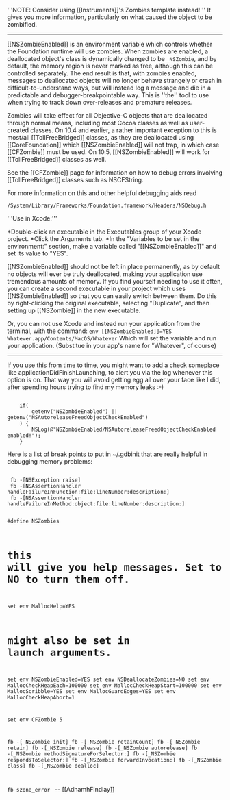 '''NOTE: Consider using [[Instruments]]'s Zombies template instead!''' It gives you more information, particularly on what caused the object to be zombified.

----


[[NSZombieEnabled]] is an environment variable which controls whether the Foundation runtime will use zombies. When zombies are enabled, a deallocated object's class is dynamically changed to be <code>_NSZombie</code>, and by default, the memory region is never marked as free, although this can be controlled separately. 
The end result is that, with zombies enabled, messages to deallocated objects will no longer behave strangely or crash in difficult-to-understand ways, but will instead log a message and die in a predictable and debugger-breakpointable way. This is ''the'' tool to use when trying to track down over-releases and premature releases.

Zombies will take effect for all Objective-C objects that are deallocated through normal means, including most Cocoa classes as well as user-created classes. On 10.4 and earlier, a rather important exception to this is most/all [[TollFreeBridged]] classes, as they are deallocated using [[CoreFoundation]] which [[NSZombieEnabled]] will not trap, in which case [[CFZombie]] must be used. On 10.5, [[NSZombieEnabled]] will work for [[TollFreeBridged]] classes as well.

See the [[CFZombie]] page for information on how to debug errors involving [[TollFreeBridged]] classes such as NSCFString. 

For more information on this and other helpful debugging aids read 

<code>/System/Library/Frameworks/Foundation.framework/Headers/NSDebug.h</code>

'''Use in Xcode:'''

*Double-click an executable in the Executables group of your Xcode project.
*Click the Arguments tab.
*In the "Variables to be set in the environment:" section, make a variable called "[[NSZombieEnabled]]" and set its value to "YES".


[[NSZombieEnabled]] should not be left in place permanently, as by default no objects will ever be truly deallocated, making your application use tremendous amounts of memory. If you find yourself needing to use it often, you can create a second executable in your project which uses [[NSZombieEnabled]] so that you can easily switch between them. Do this by right-clicking the original executable, selecting "Duplicate", and then setting up [[NSZombie]] in the new executable.

Or, you can not use Xcode and instead run your application from the terminal, with the command:
<code>env [[NSZombieEnabled]]=YES Whatever.app/Contents/MacOS/Whatever</code>
Which will set the variable and run your application.  (Substitue in your app's name for "Whatever", of course)

----
	
If you use this from time to time, you might want to add a check someplace like applicationDidFinishLaunching, to alert you via the log whenever this option is on. That way you will avoid getting egg all over your face like I did, after spending hours trying to find my memory leaks :-)

<code>
	if(
		getenv("NSZombieEnabled") || getenv("NSAutoreleaseFreedObjectCheckEnabled")
	) {
		NSLog(@"NSZombieEnabled/NSAutoreleaseFreedObjectCheckEnabled enabled!");
	}
</code>

Here is a list of break points to put in ~/.gdbinit that are really helpful in debugging memory problems:

<code>
 fb -[NSException raise]
 fb -[NSAssertionHandler handleFailureInFunction:file:lineNumber:description:]
 fb -[NSAssertionHandler handleFailureInMethod:object:file:lineNumber:description:]
 
 #define NSZombies
 # this will give you help messages.  Set to NO to turn them off.
 set env MallocHelp=YES
 # might also be set in launch arguments.
 set env NSZombieEnabled=YES
 set env NSDeallocateZombies=NO
 set env MallocCheckHeapEach=100000
 set env MallocCheckHeapStart=100000
 set env MallocScribble=YES
 set env MallocGuardEdges=YES
 set env MallocCheckHeapAbort=1
 
 set env CFZombie 5
 
 fb -[_NSZombie init]
 fb -[_NSZombie retainCount]
 fb -[_NSZombie retain]
 fb -[_NSZombie release]
 fb -[_NSZombie autorelease]
 fb -[_NSZombie methodSignatureForSelector:]
 fb -[_NSZombie respondsToSelector:]
 fb -[_NSZombie forwardInvocation:]
 fb -[_NSZombie class]
 fb -[_NSZombie dealloc]
 
 fb szone_error
</code>
-- [[AdhamhFindlay]]